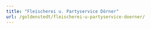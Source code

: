 ```yaml
---
title: "Fleischerei u. Partyservice Dörner"
url: /goldenstedt/fleischerei-u-partyservice-doerner/
---
```

